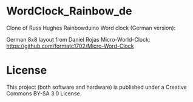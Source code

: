# WordClock_Rainbow_de
Clone of Russ Hughes Rainbowduino Word clock (German version):

German 8x8 layout from Daniel Rojas Micro-World-Clock:
https://github.com/formatc1702/Micro-Word-Clock

# License

This project (both software and hardware) is published under a Creative Commons BY-SA 3.0 License.
